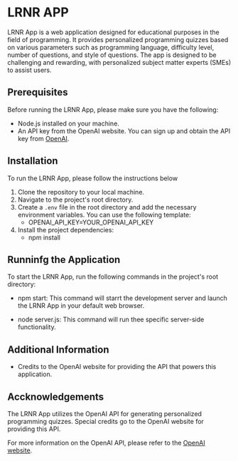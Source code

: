 # LRNR APP
LRNR App is a web application designed for educational purposes in the field of programming. It provides personalized programming quizzes based on various parameters such as programming language, difficulty level, number of questions, and style of questions. The app is designed to be challenging and rewarding, with personalized subject matter experts (SMEs) to assist users.

## Prerequisites
Before running the LRNR App, please make sure you have the following:
- Node.js installed on your machine.
- An API key from the OpenAI website. You can sign up and obtain the API key from [OpenAI](https://openai.com/).

## Installation
To run the LRNR App, please follow the instructions below
  1. Clone the repository to your local machine.
  2. Navigate to the project's root directory.
  3. Create a `.env` file in the root directory and add the necessary environment  variables. You  can use the            following template:
      -  OPENAI_API_KEY=YOUR_OPENAI_API_KEY
  4. Install the project dependencies:
      - npm install
        
## Runninfg the Application
To start the LRNR App, run the following commands in the project's root directory:
-  npm start:
   This command will starrt the development server and launch the LRNR App in your  default web browser.
   
-  node server.js:
   This command will run thee specific server-side functionality.

## Additional Information 
-  Credits to the OpenAI website for providing the API that powers this application.

## Accknowledgements
The LRNR App utilizes the OpenAI API for generating personalized programming quizzes. Special credits go to the OpenAI website for providing this API.

For more information on the OpenAI API, please refer to the [OpenAI website](https://openai.com/).






